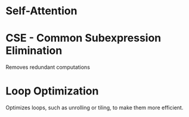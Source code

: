 # Self-Attention

# CSE - Common Subexpression Elimination
Removes redundant computations

# Loop Optimization
Optimizes loops, such as unrolling or tiling, to make them more efficient.